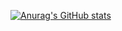 [![Anurag's GitHub stats](https://github-readme-stats.vercel.app/api?username=duncanlawson-0x71D)](https://github.com/duncanlawson-0x71D/github-readme-stats)

